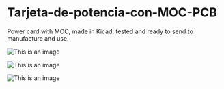 # Tarjeta-de-potencia-con-MOC-PCB

Power card with MOC, made in Kicad, tested and ready to send to manufacture and use.

![This is an image](https://firux.com.co/wp-content/uploads/2021/05/cuatro.png)

![This is an image](https://firux.com.co/wp-content/uploads/2021/05/tres.png)

![This is an image](https://firux.com.co/wp-content/uploads/2021/05/uno.png)

